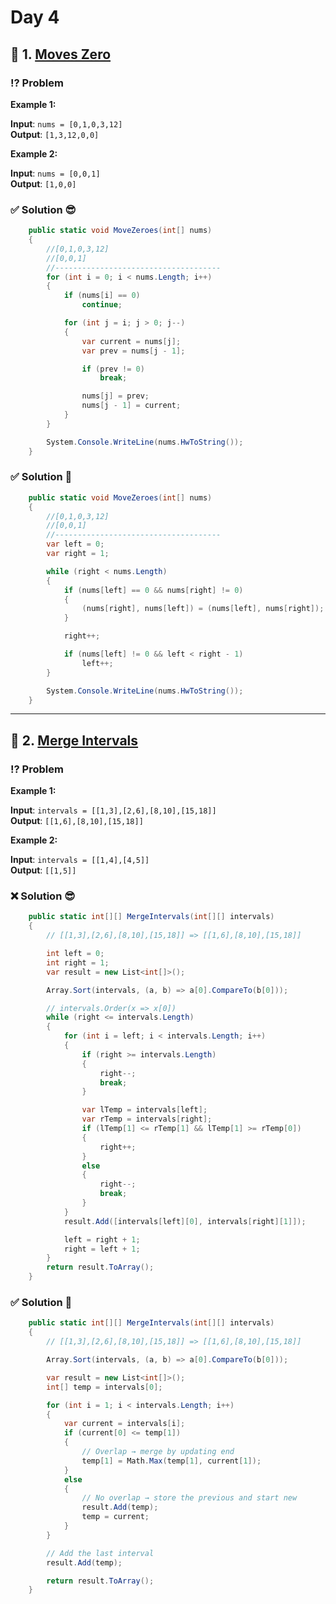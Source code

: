 # Day 4

## 📌 1. [Moves Zero](https://leetcode.com/problems/move-zeroes/)

### ⁉️ Problem

**Example 1:**

**Input**: `nums = [0,1,0,3,12]`  
**Output**: `[1,3,12,0,0]`

**Example 2:**

**Input**: `nums = [0,0,1]`  
**Output**: `[1,0,0]`

### ✅ Solution 😎

```cs
    public static void MoveZeroes(int[] nums)
    {
        //[0,1,0,3,12]
        //[0,0,1]
        //-------------------------------------
        for (int i = 0; i < nums.Length; i++)
        {
            if (nums[i] == 0)
                continue;

            for (int j = i; j > 0; j--)
            {
                var current = nums[j];
                var prev = nums[j - 1];

                if (prev != 0)
                    break;

                nums[j] = prev;
                nums[j - 1] = current;
            }
        }

        System.Console.WriteLine(nums.HwToString());
    }
```

### ✅ Solution 🤖

```cs
    public static void MoveZeroes(int[] nums)
    {
        //[0,1,0,3,12]
        //[0,0,1]
        //-------------------------------------
        var left = 0;
        var right = 1;

        while (right < nums.Length)
        {
            if (nums[left] == 0 && nums[right] != 0)
            {
                (nums[right], nums[left]) = (nums[left], nums[right]);
            }

            right++;

            if (nums[left] != 0 && left < right - 1)
                left++;
        }

        System.Console.WriteLine(nums.HwToString());
    }
```

---

## 📌 2. [Merge Intervals](https://leetcode.com/problems/merge-intervals/description/)

### ⁉️ Problem

**Example 1:**

**Input**: `intervals = [[1,3],[2,6],[8,10],[15,18]]`  
**Output**: `[[1,6],[8,10],[15,18]]`

**Example 2:**

**Input**: `intervals = [[1,4],[4,5]]`  
**Output**: `[[1,5]]`

### ❌ Solution 😎

```cs
    public static int[][] MergeIntervals(int[][] intervals)
    {
        // [[1,3],[2,6],[8,10],[15,18]] => [[1,6],[8,10],[15,18]]

        int left = 0;
        int right = 1;
        var result = new List<int[]>();

        Array.Sort(intervals, (a, b) => a[0].CompareTo(b[0]));

        // intervals.Order(x => x[0])
        while (right <= intervals.Length)
        {
            for (int i = left; i < intervals.Length; i++)
            {
                if (right >= intervals.Length)
                {
                    right--;
                    break;
                }

                var lTemp = intervals[left];
                var rTemp = intervals[right];
                if (lTemp[1] <= rTemp[1] && lTemp[1] >= rTemp[0])
                {
                    right++;
                }
                else
                {
                    right--;
                    break;
                }
            }
            result.Add([intervals[left][0], intervals[right][1]]);

            left = right + 1;
            right = left + 1;
        }
        return result.ToArray();
    }
```

### ✅ Solution 🤖

```cs
    public static int[][] MergeIntervals(int[][] intervals)
    {
        // [[1,3],[2,6],[8,10],[15,18]] => [[1,6],[8,10],[15,18]]

        Array.Sort(intervals, (a, b) => a[0].CompareTo(b[0]));

        var result = new List<int[]>();
        int[] temp = intervals[0];

        for (int i = 1; i < intervals.Length; i++)
        {
            var current = intervals[i];
            if (current[0] <= temp[1])
            {
                // Overlap → merge by updating end
                temp[1] = Math.Max(temp[1], current[1]);
            }
            else
            {
                // No overlap → store the previous and start new
                result.Add(temp);
                temp = current;
            }
        }

        // Add the last interval
        result.Add(temp);

        return result.ToArray();
    }
```

